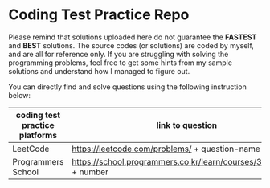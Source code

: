 # Coding Test Practice Repo

Please remind that solutions uploaded here do not guarantee the **FASTEST** and **BEST** solutions. The source codes (or solutions) are coded by myself, and are all for reference only. If you are struggling with solving the programming problems, feel free to get some hints from my sample solutions and understand how I managed to figure out. 

You can directly find and solve questions using the following instruction below:

| coding test practice platforms | link to question | example |
| --- | --- | --- |
| LeetCode | https://leetcode.com/problems/ + question-name | e.g. https://leetcode.com/problems/two-sum |
| Programmers School | https://school.programmers.co.kr/learn/courses/30/lessons/ + number | e.g. https://school.programmers.co.kr/learn/courses/30/lessons/59045 |

